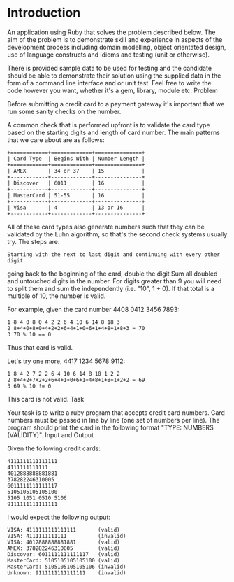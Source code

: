 Introduction
============


An application using Ruby that solves the problem described below. The
aim of the problem is to demonstrate skill and
experience in aspects of the development process including domain modelling,
object orientated design, use of language constructs and idioms and testing
(unit or otherwise).

There is provided sample data to be used for testing and the candidate should be
able to demonstrate their solution using the supplied data in the form of a
command line interface and or unit test. Feel free to write the code however you
want, whether it's a gem, library, module etc.
Problem

Before submitting a credit card to a payment gateway it's important that we run
some sanity checks on the number.

A common check that is performed upfront is to validate the card type based on
the starting digits and length of card number. The main patterns that we care
about are as follows:


    
    +============+=============+===============+
    | Card Type  | Begins With | Number Length |
    +============+=============+===============+
    | AMEX       | 34 or 37    | 15            |
    +------------+-------------+---------------+
    | Discover   | 6011        | 16            |
    +------------+-------------+---------------+
    | MasterCard | 51-55       | 16            |
    +------------+-------------+---------------+
    | Visa       | 4           | 13 or 16      |
    +------------+-------------+---------------+

All of these card types also generate numbers such that they can be validated by
the Luhn algorithm, so that's the second check systems usually try. The steps
are:

    Starting with the next to last digit and continuing with every other digit
going back to the beginning of the card, double the digit
    Sum all doubled and untouched digits in the number. For digits greater than
9 you will need to split them and sum the independently (i.e. "10", 1 + 0).
    If that total is a multiple of 10, the number is valid.
    

For example, given the card number 4408 0412 3456 7893:


    1 8 4 0 8 0 4 2 2 6 4 10 6 14 8 18 3
    2 8+4+0+8+0+4+2+2+6+4+1+0+6+1+4+8+1+8+3 = 70
    3 70 % 10 == 0


Thus that card is valid.

Let's try one more, 4417 1234 5678 9112:


    1 8 4 2 7 2 2 6 4 10 6 14 8 18 1 2 2
    2 8+4+2+7+2+2+6+4+1+0+6+1+4+8+1+8+1+2+2 = 69
    3 69 % 10 != 0

This card is not valid.
Task

Your task is to write a ruby program that accepts credit card numbers. Card
numbers must be passed in line by line (one set of numbers per line). The
program should print the card in the following format "TYPE: NUMBERS
(VALIDITY)".
Input and Output

Given the following credit cards:


    4111111111111111
    4111111111111
    4012888888881881
    378282246310005
    6011111111111117
    5105105105105100
    5105 1051 0510 5106
    9111111111111111

I would expect the following output:


    VISA: 4111111111111111       (valid)
    VISA: 4111111111111          (invalid)
    VISA: 4012888888881881       (valid)
    AMEX: 378282246310005        (valid)
    Discover: 6011111111111117   (valid)
    MasterCard: 5105105105105100 (valid)
    MasterCard: 5105105105105106 (invalid)
    Unknown: 9111111111111111    (invalid)

